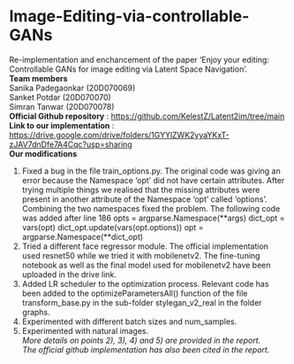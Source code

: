 # Image-Editing-via-controllable-GANs
Re-implementation and enchancement of the paper ‘Enjoy your editing: Controllable GANs for image editing via Latent Space Navigation’. \
**Team members** \
Sanika Padegaonkar (20D070069) \
Sanket Potdar (20D070070) \
Simran Tanwar (20D070078) \
**Official Github repository** : https://github.com/KelestZ/Latent2im/tree/main \
**Link to our implementation** : https://drive.google.com/drive/folders/1GYYlZWK2yyaYKxT-zJAV7dnDfe7A4Cqc?usp=sharing \
**Our modifications** 
1) Fixed a bug in the file train_options.py.
The original code was giving an error because the Namespace ‘opt’ did not have certain attributes. After trying multiple things we realised that the missing attributes were present in another attribute of the Namespace ‘opt’ called ‘options’. Combining the two namespaces fixed the problem. The following code was added after line 186
opts = argparse.Namespace(**args)
dict_opt = vars(opt)
dict_opt.update(vars(opt.options))
opt = argparse.Namespace(**dict_opt)
2) Tried a different face regressor module. The official implementation used resnet50 while we tried it with mobilenetv2. The fine-tuning notebook as well as the final model used for mobilenetv2 have been uploaded in the drive link.
3) Added LR scheduler to the optimization process. Relevant code has been added to the optimizeParametersAll() function of the file transform_base.py in the sub-folder stylegan_v2_real in the folder graphs.
4) Experimented with different batch sizes and num_samples.
5) Experimented with natural images. \
*More details on points 2), 3), 4) and 5) are provided in the report.* \
*The official github implementation has also been cited in the report.*
